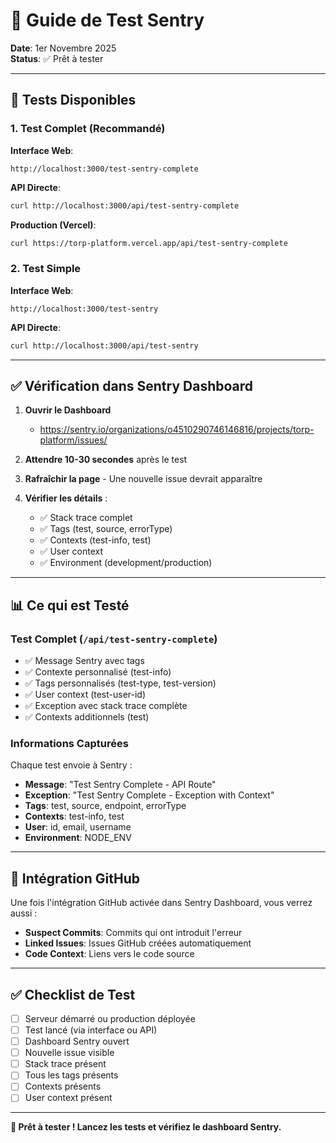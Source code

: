 # 🧪 Guide de Test Sentry

**Date**: 1er Novembre 2025  
**Status**: ✅ Prêt à tester

---

## 🚀 Tests Disponibles

### 1. Test Complet (Recommandé)

**Interface Web**:

```
http://localhost:3000/test-sentry-complete
```

**API Directe**:

```bash
curl http://localhost:3000/api/test-sentry-complete
```

**Production (Vercel)**:

```bash
curl https://torp-platform.vercel.app/api/test-sentry-complete
```

### 2. Test Simple

**Interface Web**:

```
http://localhost:3000/test-sentry
```

**API Directe**:

```bash
curl http://localhost:3000/api/test-sentry
```

---

## ✅ Vérification dans Sentry Dashboard

1. **Ouvrir le Dashboard**
   - https://sentry.io/organizations/o4510290746146816/projects/torp-platform/issues/

2. **Attendre 10-30 secondes** après le test

3. **Rafraîchir la page** - Une nouvelle issue devrait apparaître

4. **Vérifier les détails** :
   - ✅ Stack trace complet
   - ✅ Tags (test, source, errorType)
   - ✅ Contexts (test-info, test)
   - ✅ User context
   - ✅ Environment (development/production)

---

## 📊 Ce qui est Testé

### Test Complet (`/api/test-sentry-complete`)

- ✅ Message Sentry avec tags
- ✅ Contexte personnalisé (test-info)
- ✅ Tags personnalisés (test-type, test-version)
- ✅ User context (test-user-id)
- ✅ Exception avec stack trace complète
- ✅ Contexts additionnels (test)

### Informations Capturées

Chaque test envoie à Sentry :

- **Message**: "Test Sentry Complete - API Route"
- **Exception**: "Test Sentry Complete - Exception with Context"
- **Tags**: test, source, endpoint, errorType
- **Contexts**: test-info, test
- **User**: id, email, username
- **Environment**: NODE_ENV

---

## 🔗 Intégration GitHub

Une fois l'intégration GitHub activée dans Sentry Dashboard, vous verrez aussi :

- **Suspect Commits**: Commits qui ont introduit l'erreur
- **Linked Issues**: Issues GitHub créées automatiquement
- **Code Context**: Liens vers le code source

---

## ✅ Checklist de Test

- [ ] Serveur démarré ou production déployée
- [ ] Test lancé (via interface ou API)
- [ ] Dashboard Sentry ouvert
- [ ] Nouvelle issue visible
- [ ] Stack trace présent
- [ ] Tous les tags présents
- [ ] Contexts présents
- [ ] User context présent

---

**🎯 Prêt à tester ! Lancez les tests et vérifiez le dashboard Sentry.**
